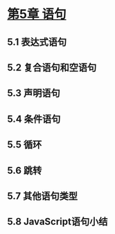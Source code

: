 # [第5章 语句](https://github.com/qianjilou/mybookshelf/tree/master/jsguide)
##  5.1 表达式语句  
##  5.2 复合语句和空语句  
##  5.3 声明语句  
##  5.4 条件语句  
##  5.5 循环  
##  5.6 跳转  
##  5.7 其他语句类型  
##  5.8 JavaScript语句小结 